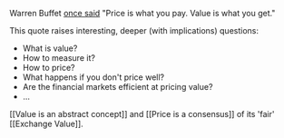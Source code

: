 Warren Buffet [once said](https://www.scrum.org/resources/blog/price-what-you-pay-value-what-you-get) "Price is what you pay. Value is what you get."

This quote raises interesting, deeper (with implications) questions:
- What is value?
- How to measure it?
- How to price?
- What happens if you don't price well?
- Are the financial markets efficient at pricing value?
- ...

[[Value is an abstract concept]] and [[Price is a consensus]] of its 'fair' [[Exchange Value]].
